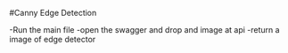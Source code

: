 #Canny Edge Detection

-Run the main file 
-open the swagger and drop and image at api
-return a image of edge detector
